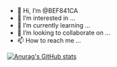 - 👋 Hi, I’m @BEF841CA
- 👀 I’m interested in ...
- 🌱 I’m currently learning ...
- 💞️ I’m looking to collaborate on ...
- 📫 How to reach me ...

[![Anurag's GitHub stats](https://github-readme-stats.vercel.app/api?username=BEF841CA)](https://github.com/anuraghazra/github-readme-stats)
